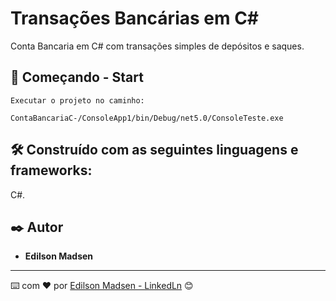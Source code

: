 # Transações Bancárias em C#

Conta Bancaria em C# com transações simples de depósitos e saques.


## 🚀 Começando - Start

```
Executar o projeto no caminho:

ContaBancariaC-/ConsoleApp1/bin/Debug/net5.0/ConsoleTeste.exe
```

## 🛠️ Construído com as seguintes linguagens e frameworks:

C#.

## ✒️ Autor

* **Edilson Madsen**

---
⌨️ com ❤️ por [Edilson Madsen - LinkedLn](https://www.linkedin.com/in/edilsonmadsen/) 😊

